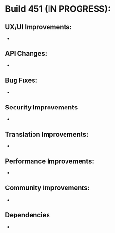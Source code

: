 # Build 451 (IN PROGRESS):

## UX/UI Improvements:
-

## API Changes:
-

## Bug Fixes:
-

## Security Improvements
-

## Translation Improvements:
-

## Performance Improvements:
-

## Community Improvements:
-

## Dependencies
-